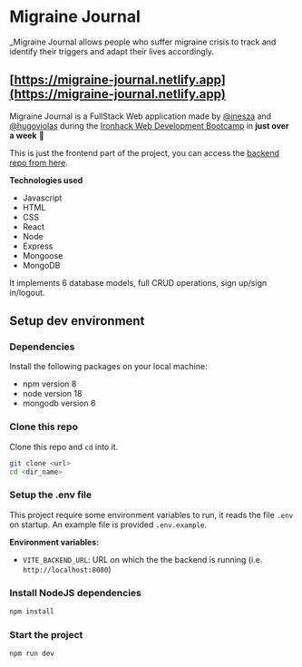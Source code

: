 # Migraine Journal

\_Migraine Journal allows people who suffer migraine crisis to track and identify their triggers and adapt their lives accordingly.

## [https://migraine-journal.netlify.app](https://migraine-journal.netlify.app)

Migraine Journal is a FullStack Web application made by [@inesza](https://github.com/inesza) and [@hugoviolas](https://github.com/hugoviolas) during the [Ironhack Web Development Bootcamp](https://www.ironhack.com/en/web-development) in **just over a week** 🚀

This is just the frontend part of the project, you can access the [backend repo from here](https://github.com/hugoviolas/project-3-back).

**Technologies used**

- Javascript
- HTML
- CSS
- React
- Node
- Express
- Mongoose
- MongoDB

It implements 6 database models, full CRUD operations, sign up/sign in/logout.

## Setup dev environment

### Dependencies

Install the following packages on your local machine:

- npm version 8
- node version 18
- mongodb version 6

### Clone this repo

Clone this repo and `cd` into it.

```sh
git clone <url>
cd <dir_name>
```

### Setup the .env file

This project require some environment variables to run, it reads the file `.env` on startup. An example file is provided `.env.example`.

**Environment variables:**

- `VITE_BACKEND_URL`: URL on which the the backend is running (i.e. ` http://localhost:8080`)

### Install NodeJS dependencies

```sh
npm install
```

### Start the project

```sh
npm run dev
```
